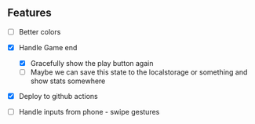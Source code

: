 ## Features
- [ ] Better colors
- [x] Handle Game end
    - [x] Gracefully show the play button again
    - [ ] Maybe we can save this state to the localstorage or something and show stats somewhere
- [x] Deploy to github actions

- [ ] Handle inputs from phone - swipe gestures
